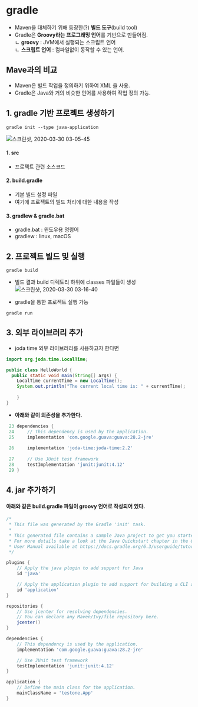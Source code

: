 # gradle  

  * Maven을 대체하기 위해 등장한(?) **빌드 도구**(build tool)  
  * Gradle은 **Groovy라는 프로그래밍 언어**를 기반으로 만들어짐.  
   ㄴ **groovy** : JVM에서 실행되는 스크립트 언어  
       ㄴ **스크립트 언어** : 컴파일없이 동작할 수 있는 언어.  
  
  
## Mave과의 비교  

  * Maven은 빌드 작업을 정의하기 위하여 XML 을 사용.  
  * Gradle은 Java와 거의 비슷한 언어를 사용하여 작업 정의 가능.  
  
  

## 1. gradle 기반 프로젝트 생성하기   

```
gradle init --type java-application
```

![스크린샷, 2020-03-30 03-05-45](https://user-images.githubusercontent.com/62331555/77856626-64e74c80-7233-11ea-9968-c1a1d67ff743.png)  


#### 1. src  
  * 프로젝트 관련 소스코드  
  
#### 2. build.gradle  
  * 기본 빌드 설정 파일  
  * 여기에 프로젝트의 빌드 처리에 대한 내용을 작성  
  
#### 3. gradlew & gradle.bat   
  * gradle.bat : 윈도우용 명령어  
  * gradlew : linux, macOS  
  

## 2. 프로젝트 빌드 및 실행  

```
gradle build
```
 * 빌드 결과 build 디렉토리 하위에 classes 파일들이 생성  
![스크린샷, 2020-03-30 03-16-40](https://user-images.githubusercontent.com/62331555/77856847-e9869a80-7234-11ea-9159-82bec3790887.png)  



* gradle을 통한 프로젝트 실행 가능  
```
gradle run
```


## 3. 외부 라이브러리 추가  

  * joda time 외부 라이브러리를 사용하고자 한다면    
```java
import org.joda.time.LocalTime;

public class HelloWorld {
  public static void main(String[] args) {
    LocalTime currentTime = new LocalTime();
    System.out.println("The current local time is: " + currentTime);
    
    }    
}
```

  * **아래와 같이 의존성을 추가한다.**  
```groovy
 23 dependencies {
 24     // This dependency is used by the application.
 25     implementation 'com.google.guava:guava:28.2-jre'
 
 26     implementation 'joda-time:joda-time:2.2'
 
 27     // Use JUnit test framework
 28     testImplementation 'junit:junit:4.12'
 29 }

```

## 4. jar 추가하기  






















#### 아래와 같은 build.gradle 파일이 groovy 언어로 작성되어 있다.  
```groovy
/*
 * This file was generated by the Gradle 'init' task.
 *
 * This generated file contains a sample Java project to get you started.
 * For more details take a look at the Java Quickstart chapter in the Gradle
 * User Manual available at https://docs.gradle.org/6.3/userguide/tutorial_java_projects.html
 */

plugins {
    // Apply the java plugin to add support for Java
    id 'java'

    // Apply the application plugin to add support for building a CLI application.
    id 'application'
}

repositories {
    // Use jcenter for resolving dependencies.
    // You can declare any Maven/Ivy/file repository here.
    jcenter()
}

dependencies {
    // This dependency is used by the application.
    implementation 'com.google.guava:guava:28.2-jre'

    // Use JUnit test framework
    testImplementation 'junit:junit:4.12'
}

application {
    // Define the main class for the application.
    mainClassName = 'testone.App'
}
```
  
  
  
  
